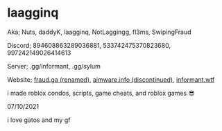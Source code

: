# laagginq
Aka; Nuts, daddyK, laagginq, NotLaggingg, fl3ms, SwipingFraud



Discord; 894608863289036881, 533742475370823680, 997242149026414613

Server; .gg/informant, .gg/sylum 

Website; [fraud.ga (renamed)](http://fraud.ga), [aimware.info (discontinued)](http://aimware.info), [informant.wtf](http://informant.wtf)

i made roblox condos, scripts, game cheats, and roblox games 😎

07/10/2021

i love gatos and my gf
